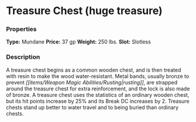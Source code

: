 ﻿---
Title: "Treasure Chest (huge treasure)"
Type: "Mundane"
Price: "37 gp"
Weight: "250 lbs."
Slot: "Slotless"
Description: |
  "A treasure chest begins as a common wooden chest, and is then treated with resin to make the wood water-resistant. Metal bands, usually bronze to prevent rusting, are strapped around the treasure chest for extra reinforcement, and the lock is also made of bronze. A treasure chest uses the statistics of an ordinary wooden chest, but its hit points increase by 25% and its Break DC increases by 2. Treasure chests stand up better to water travel and to being buried than ordinary chests."
Sources: "['Pirates of the Inner Sea']"
---

# Treasure Chest (huge treasure)

### Properties

**Type:** Mundane **Price:** 37 gp **Weight:** 250 lbs. **Slot:** Slotless

### Description

A treasure chest begins as a common wooden chest, and is then treated with resin to make the wood water-resistant. Metal bands, usually bronze to prevent _[[items/Weapon Magic Abilities/Rusting|rusting]]_, are strapped around the treasure chest for extra reinforcement, and the lock is also made of bronze. A treasure chest uses the statistics of an ordinary wooden chest, but its hit points increase by 25% and its Break DC increases by 2. Treasure chests stand up better to water travel and to being buried than ordinary chests.

